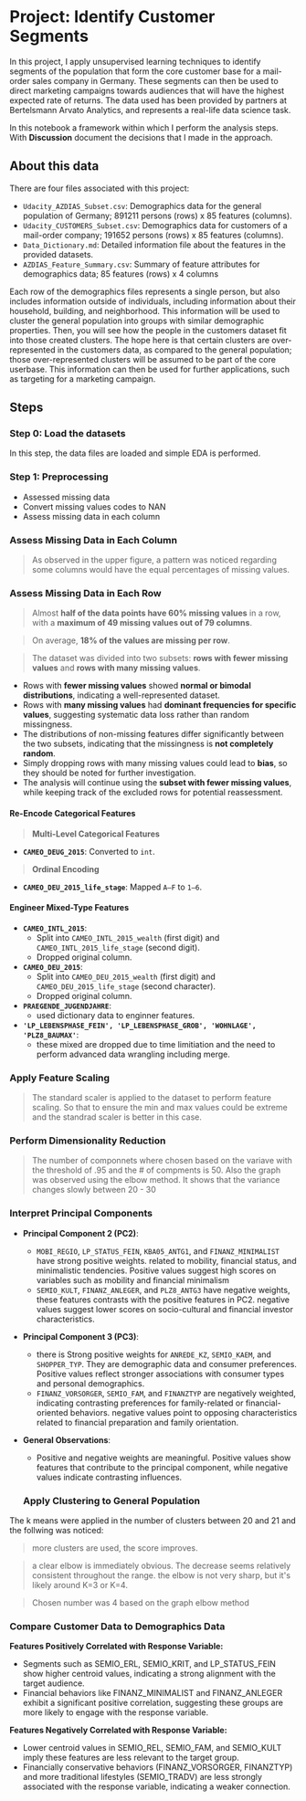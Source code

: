 # Project: Identify Customer Segments

In this project, I apply unsupervised learning techniques to identify segments of the population that form the core customer base for a mail-order sales company in Germany. These segments can then be used to direct marketing campaigns towards audiences that will have the highest expected rate of returns. The data used has been provided by partners at Bertelsmann Arvato Analytics, and represents a real-life data science task.

In this notebook a framework within which I perform the analysis steps. With **Discussion** document the decisions that I made in the approach.

## About this data
There are four files associated with this project:

- `Udacity_AZDIAS_Subset.csv`: Demographics data for the general population of Germany; 891211 persons (rows) x 85 features (columns).
- `Udacity_CUSTOMERS_Subset.csv`: Demographics data for customers of a mail-order company; 191652 persons (rows) x 85 features (columns).
- `Data_Dictionary.md`: Detailed information file about the features in the provided datasets.
- `AZDIAS_Feature_Summary.csv`: Summary of feature attributes for demographics data; 85 features (rows) x 4 columns

Each row of the demographics files represents a single person, but also includes information outside of individuals, including information about their household, building, and neighborhood. This information will be used to cluster the general population into groups with similar demographic properties. Then, you will see how the people in the customers dataset fit into those created clusters. The hope here is that certain clusters are over-represented in the customers data, as compared to the general population; those over-represented clusters will be assumed to be part of the core userbase. This information can then be used for further applications, such as targeting for a marketing campaign.

## Steps

### Step 0: Load the datasets

In this step, the data files are loaded and simple EDA is performed.

### Step 1: Preprocessing
- Assessed missing data
- Convert missing values codes to NAN
- Assess missing data in each column
### Assess Missing Data in Each Column

> As observed in the upper figure, a pattern was noticed regarding some columns would have the equal percentages of missing values.

### Assess Missing Data in Each Row

> Almost **half of the data points have 60% missing values** in a row, with a **maximum of 49 missing values out of 79 columns**.  

> On average, **18% of the values are missing per row**.  

> The dataset was divided into two subsets: **rows with fewer missing values** and **rows with many missing values**.  

- Rows with **fewer missing values** showed **normal or bimodal distributions**, indicating a well-represented dataset.  
- Rows with **many missing values** had **dominant frequencies for specific values**, suggesting systematic data loss rather than random missingness.  
- The distributions of non-missing features differ significantly between the two subsets, indicating that the missingness is **not completely random**.  
- Simply dropping rows with many missing values could lead to **bias**, so they should be noted for further investigation.  
- The analysis will continue using the **subset with fewer missing values**, while keeping track of the excluded rows for potential reassessment.


#### Re-Encode Categorical Features

> **Multi-Level Categorical Features**  
- **`CAMEO_DEUG_2015`**: Converted to `int`.  

> **Ordinal Encoding**  
- **`CAMEO_DEU_2015_life_stage`**: Mapped `A–F` to `1–6`.  

#### Engineer Mixed-Type Features

- **`CAMEO_INTL_2015`**:  
  - Split into `CAMEO_INTL_2015_wealth` (first digit) and `CAMEO_INTL_2015_life_stage` (second digit).  
  - Dropped original column.  
- **`CAMEO_DEU_2015`**:  
  - Split into `CAMEO_DEU_2015_wealth` (first digit) and `CAMEO_DEU_2015_life_stage` (second character).  
  - Dropped original column.  
- **`PRAEGENDE_JUGENDJAHRE`**:
    - used dictionary data to enginner features.
- **`'LP_LEBENSPHASE_FEIN', 'LP_LEBENSPHASE_GROB', 'WOHNLAGE', 'PLZ8_BAUMAX'`**:
    - these mixed are dropped due to time limitiation and the need to perform advanced data wrangling including merge.


### Apply Feature Scaling

> The standard scaler is applied to the dataset to perform feature scaling. So that to ensure the min and max values could be extreme and the standrad scaler is better in this case.

### Perform Dimensionality Reduction

> The number of componnets where chosen based on the variave with the threshold of .95 and the # of compments is 50.
> Also the graph was observed using the elbow method. It shows that the variance changes slowly between 20 - 30


### Interpret Principal Components

- **Principal Component 2 (PC2)**:
  - `MOBI_REGIO`, `LP_STATUS_FEIN`, `KBA05_ANTG1`, and `FINANZ_MINIMALIST` have strong positive weights. related to mobility, financial status, and minimalistic tendencies. Positive values suggest high scores on variables such as mobility and financial minimalism
  - `SEMIO_KULT`, `FINANZ_ANLEGER`, and `PLZ8_ANTG3` have negative weights, these features contrasts with the positive features in PC2. negative values suggest lower scores on socio-cultural and financial investor characteristics.

- **Principal Component 3 (PC3)**:
  - there is Strong positive weights for `ANREDE_KZ`, `SEMIO_KAEM`, and `SHOPPER_TYP`. They are demographic data and consumer preferences. Positive values reflect stronger associations with consumer types and personal demographics.
  - `FINANZ_VORSORGER`, `SEMIO_FAM`, and `FINANZTYP` are negatively weighted, indicating contrasting preferences for family-related or financial-oriented behaviors. negative values point to opposing characteristics related to financial preparation and family orientation.

- **General Observations**:
  - Positive and negative weights are meaningful. Positive values show features that contribute to the principal component, while negative values indicate contrasting influences.

  ### Apply Clustering to General Population

The k means were applied in the number of clusters between 20 and 21 and the follwing was noticed:

> more clusters are used, the score improves.

>  a clear elbow is immediately obvious. The decrease seems relatively consistent throughout the range.  the elbow is not very sharp, but it's likely around K=3 or K=4.

> Chosen number was 4 based on the graph elbow method

### Compare Customer Data to Demographics Data

**Features Positively Correlated with Response Variable:**

- Segments such as SEMIO_ERL, SEMIO_KRIT, and LP_STATUS_FEIN show higher centroid values, indicating a strong alignment with the target audience.
- Financial behaviors like FINANZ_MINIMALIST and FINANZ_ANLEGER exhibit a significant positive correlation, suggesting these groups are more likely to engage with the response variable.

**Features Negatively Correlated with Response Variable:**

- Lower centroid values in SEMIO_REL, SEMIO_FAM, and SEMIO_KULT imply these features are less relevant to the target group.
- Financially conservative behaviors (FINANZ_VORSORGER, FINANZTYP) and more traditional lifestyles (SEMIO_TRADV) are less strongly associated with the response variable, indicating a weaker connection.